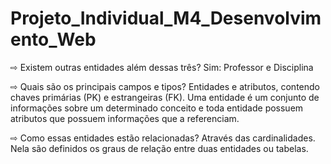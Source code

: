 # Projeto_Individual_M4_Desenvolvimento_Web

⇨ Existem outras entidades além dessas três? Sim: Professor e Disciplina

⇨ Quais são os principais campos e tipos? Entidades e atributos, contendo chaves primárias (PK) e estrangeiras (FK). Uma entidade é um conjunto de informações sobre um determinado conceito e toda entidade possuem atributos que possuem informações que a referenciam.

⇨ Como essas entidades estão relacionadas? Através das cardinalidades. Nela são definidos os graus de relação entre duas entidades ou tabelas.



